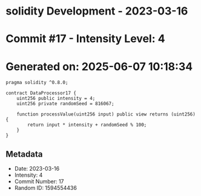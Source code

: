 ﻿# solidity Development - 2023-03-16
# Commit #17 - Intensity Level: 4
# Generated on: 2025-06-07 10:18:34
```solidity
pragma solidity ^0.8.0;

contract DataProcessor17 {
    uint256 public intensity = 4;
    uint256 private randomSeed = 816067;

    function processValue(uint256 input) public view returns (uint256) {
        return input * intensity + randomSeed % 100;
    }
}
```
## Metadata
- Date: 2023-03-16
- Intensity: 4
- Commit Number: 17
- Random ID: 1594554436
